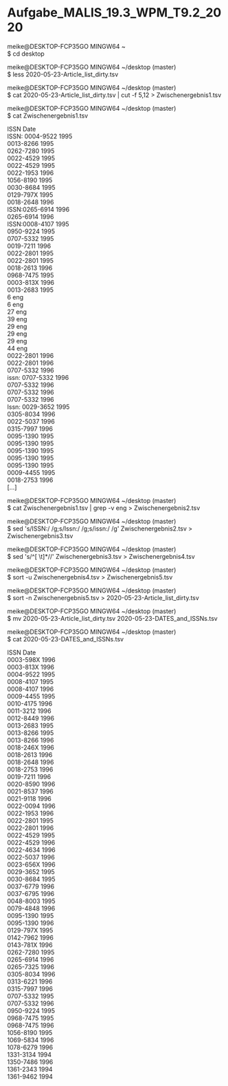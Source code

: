 # Aufgabe_MALIS_19.3_WPM_T9.2_2020

meike@DESKTOP-FCP35GO MINGW64 ~                                                                                         
$ cd desktop    
     
meike@DESKTOP-FCP35GO MINGW64 ~/desktop (master)                                                                        
$ less 2020-05-23-Article_list_dirty.tsv     
     
meike@DESKTOP-FCP35GO MINGW64 ~/desktop (master)                                                                                 
$ cat 2020-05-23-Article_list_dirty.tsv | cut -f 5,12 > Zwischenergebnis1.tsv          
       
meike@DESKTOP-FCP35GO MINGW64 ~/desktop (master)                                                                             
$ cat Zwischenergebnis1.tsv     
     
ISSN    Date                                                                                                                 
ISSN: 0004-9522 1995                                                                                                         
0013-8266       1995                                                                                                         
0262-7280       1995                                                                                                    
0022-4529       1995                                                                                                   
0022-4529       1995                                                                                                               
0022-1953       1996                                                                                                    
1056-8190       1995                                                                                                    
0030-8684       1995                                                                                                    
0129-797X       1995                                                                                                    
0018-2648       1996                                                                                                    
ISSN:0265-6914  1996                                                                                                    
0265-6914       1996                                                                                                    
ISSN:0008-4107  1995     
0950-9224       1995     
0707-5332       1995     
0019-7211       1996     
0022-2801       1995     
0022-2801       1995     
0018-2613       1996     
0968-7475       1995     
0003-813X       1996     
0013-2683       1995     
6       eng     
6       eng     
27      eng     
39      eng     
29      eng     
29      eng     
29      eng     
44      eng     
0022-2801       1996     
0022-2801       1996     
0707-5332       1996     
issn: 0707-5332 1996     
0707-5332       1996     
0707-5332       1996     
0707-5332       1996     
Issn:  0029-3652        1995     
0305-8034       1996     
0022-5037       1996     
0315-7997       1996     
0095-1390       1995     
0095-1390       1995     
0095-1390       1995     
0095-1390       1995     
0095-1390       1995     
0009-4455       1995     
0018-2753       1996     
[…]     
     
meike@DESKTOP-FCP35GO MINGW64 ~/desktop (master)     
$ cat Zwischenergebnis1.tsv | grep -v eng > Zwischenergebnis2.tsv
     
meike@DESKTOP-FCP35GO MINGW64 ~/desktop (master)                                                                             
$ sed 's/ISSN:/ /g;s/Issn:/ /g;s/issn:/ /g' Zwischenergebnis2.tsv > Zwischenergebnis3.tsv     
     
meike@DESKTOP-FCP35GO MINGW64 ~/desktop (master)                                                                            
$ sed 's/^[ \t]*//' Zwischenergebnis3.tsv > Zwischenergebnis4.tsv     
     
meike@DESKTOP-FCP35GO MINGW64 ~/desktop (master)                                                                             
$ sort -u Zwischenergebnis4.tsv > Zwischenergebnis5.tsv     
     
meike@DESKTOP-FCP35GO MINGW64 ~/desktop (master)                                                                             
$ sort -n Zwischenergebnis5.tsv > 2020-05-23-Article_list_dirty.tsv     
     
meike@DESKTOP-FCP35GO MINGW64 ~/desktop (master)     
$ mv 2020-05-23-Article_list_dirty.tsv 2020-05-23-DATES_and_ISSNs.tsv     
     
meike@DESKTOP-FCP35GO MINGW64 ~/desktop (master)                                                                             
$ cat 2020-05-23-DATES_and_ISSNs.tsv     
     
ISSN    Date                                                                                                                 
0003-598X       1996                                                                                                          
0003-813X       1996                                                                                                         
0004-9522       1995                                                                                                         
0008-4107       1995     
0008-4107       1996     
0009-4455       1995     
0010-4175       1996     
0011-3212       1996     
0012-8449       1996     
0013-2683       1995     
0013-8266       1995     
0013-8266       1996     
0018-246X       1996     
0018-2613       1996     
0018-2648       1996     
0018-2753       1996     
0019-7211       1996     
0020-8590       1996     
0021-8537       1996     
0021-9118       1996     
0022-0094       1996     
0022-1953       1996     
0022-2801       1995     
0022-2801       1996     
0022-4529       1995     
0022-4529       1996     
0022-4634       1996     
0022-5037       1996     
0023-656X       1996     
0029-3652       1995     
0030-8684       1995     
0037-6779       1996     
0037-6795       1996     
0048-8003       1995     
0079-4848       1996     
0095-1390       1995     
0095-1390       1996     
0129-797X       1995     
0142-7962       1996     
0143-781X       1996     
0262-7280       1995     
0265-6914       1996     
0265-7325       1996     
0305-8034       1996     
0313-6221       1996     
0315-7997       1996     
0707-5332       1995     
0707-5332       1996     
0950-9224       1995     
0968-7475       1995     
0968-7475       1996     
1056-8190       1995     
1069-5834       1996     
1078-6279       1996     
1331-3134       1994     
1350-7486       1996     
1361-2343       1994     
1361-9462       1994     
     
     

